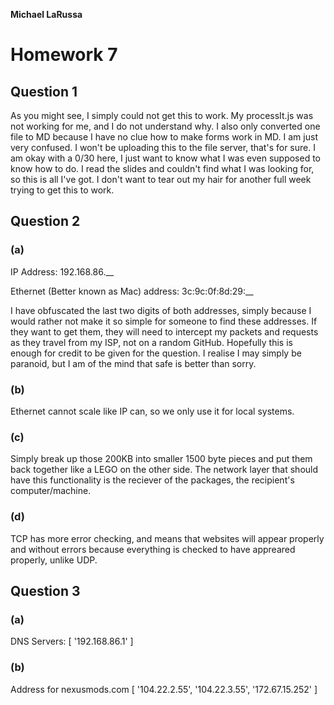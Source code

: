 **Michael LaRussa**

# Homework 7

## Question 1


As you might see, I simply could not get this to work. My processIt.js was not working for me, and I do not understand why. I also only converted one file to MD because I have no clue how to make forms work in MD. I am just very confused. I won't be uploading this to the file server, that's for sure. I am okay with a 0/30 here, I just want to know what I was even supposed to know how to do. I read the slides and couldn't find what I was looking for, so this is all I've got. I don't want to tear out my hair for another full week trying to get this to work.


## Question 2

### (a)

IP Address: 192.168.86.__

Ethernet (Better known as Mac) address: 3c:9c:0f:8d:29:__

I have obfuscated the last two digits of both addresses, simply because I would rather not make it so simple for someone to find these addresses. If they want to get them, they will need to intercept my packets and requests as they travel from my ISP, not on a random GitHub. Hopefully this is enough for credit to be given for the question. I realise I may simply be paranoid, but I am of the mind that safe is better than sorry.

### (b)

Ethernet cannot scale like IP can, so we only use it for local systems.

### (c)

Simply break up those 200KB into smaller 1500 byte pieces and put them back together like a LEGO on the other side. The network layer that should have this functionality is the reciever of the packages, the recipient's computer/machine.

### (d)

TCP has more error checking, and means that websites will appear properly and without errors because everything is checked to have appreared properly, unlike UDP.

## Question 3

### (a)

DNS Servers:
[ '192.168.86.1' ]

### (b)

Address for nexusmods.com
[ '104.22.2.55', '104.22.3.55', '172.67.15.252' ]

